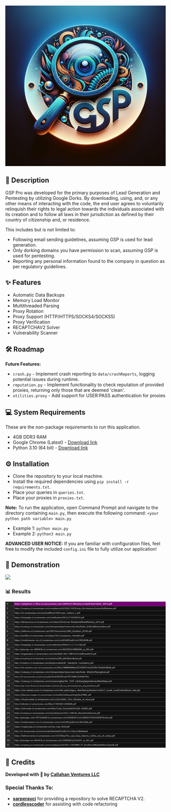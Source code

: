 ![Logo](assets/GSP-logo.jpg)

## 📜 Description

GSP Pro was developed for the primary purposes of Lead Generation and Pentesting by utilizing Google Dorks. By downloading, using, and, or any other means of interacting with the code, the end user agrees to voluntarily relinquish their rights to legal action towards the individuals associated with its creation and to follow all laws in their jurisdiction as defined by their country of citizenship and, or residence.

This includes but is not limited to:

- Following email sending guidelines, assuming GSP is used for lead generation.
- Only dorking domains you have permission to scan, assuming GSP is used for pentesting.
- Reporting any personal information found to the company in question as per regulatory guidelines.

## ✨ Features

- Automatic Data Backups
- Memory Load Monitor
- Multithreaded Parsing
- Proxy Rotation
- Proxy Support (HTTP/HTTPS/SOCKS4/SOCKS5)
- Proxy Verification
- RECAPTCHAV2 Solver
- Vulnerability Scanner

## 🛠️ Roadmap

**Future Features:**
- `crash.py` - Implement crash reporting to `data/crashReports`, logging potential issues during runtime.
- `reputation.py` - Implement functionality to check reputation of provided proxies, returning only those that are deemed 'clean'.
- `utilities.proxy` - Add support for USER:PASS authentication for proxies

## 💻 System Requirements

These are the non-package requirements to run this application.

- 4GB DDR3 RAM
- Google Chrome (Latest) - [Download link](https://www.google.com/chrome/dr/download/)
- Python 3.10 (64 bit) - [Download link](https://www.python.org/ftp/python/3.10.0/)

## ⚙️ Installation

- Clone the repository to your local machine.
- Install the required dependencies using `pip install -r requirements.txt`.
- Place your queries in `queries.txt`.
- Place your proxies in `proxies.txt`.

**Note:** To run the application, open Command Prompt and navigate to the directory containing `main.py`, then execute the following command: `<your python path variable> main.py`

- Example 1: `python main.py`
- Example 2: `python3 main.py`

**ADVANCED USER NOTICE:** If you are familiar with configuration files, feel free to modify the included `config.ini` file to fully utilize our application!

## 🎥 Demonstration

![](assets/Demo.gif)

### 📊 Results

![](assets/Demo-Result.JPG)

## 🌟 Credits

**Developed with 💙 by [Callahan Ventures LLC](https://callahanventures.com/)**

### Special Thanks To:

- **[sarperavci](https://github.com/sarperavci/GoogleRecaptchaBypass)** for providing a repository to solve RECAPTCHA V2.
- **[cordlesscoder](https://github.com/cordlesscoder/)** for assisting with code refactoring
